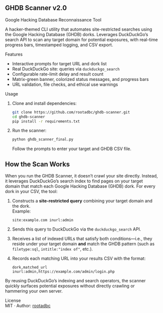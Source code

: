 ## GHDB Scanner v2.0  
Google Hacking Database Reconnaissance Tool

A hacker-themed CLI utility that automates site-restricted searches using the Google Hacking Database (GHDB) dorks. Leverages DuckDuckGo’s search API to scan any target domain for potential exposures, with real-time progress bars, timestamped logging, and CSV export.  

Features  
- Interactive prompts for target URL and dork list  
- Real DuckDuckGo site:<target> queries via `duckduckgo_search`  
- Configurable rate-limit delay and result count  
- Matrix-green banner, colorized status messages, and progress bars  
- URL validation, file checks, and ethical use warnings  

Usage  
1. Clone and install dependencies:  
   ```bash  
   git clone https://github.com/rootadbc/ghdb-scanner.git  
   cd ghdb-scanner  
   pip install -r requirements.txt  
   ```
2. Run the scanner:  
   ```bash  
   python ghdb_scanner_final.py  
   ```
   Follow the prompts to enter your target and GHDB CSV file.  

## How the Scan Works

When you run the GHDB Scanner, it doesn’t crawl your site directly. Instead, it leverages DuckDuckGo’s search index to find pages on your target domain that match each Google Hacking Database (GHDB) dork. For every dork in your CSV, the tool:

1. Constructs a **site-restricted query** combining your target domain and the dork.  
   Example:  
   ```
   site:example.com inurl:admin
   ```

2. Sends this query to DuckDuckGo via the `duckduckgo_search` API.

3. Receives a list of indexed URLs that satisfy both conditions—i.e., they reside under your target domain **and** match the GHDB pattern (such as `filetype:sql`, `intitle:"index of"`, etc.).

4. Records each matching URL into your results CSV with the format:
   ```
   dork,matched_url
   inurl:admin,https://example.com/admin/login.php
   ```

By reusing DuckDuckGo’s indexing and search operators, the scanner quickly surfaces potential exposures without directly crawling or hammering your own server.

License  
MIT · Author: [rootadbc](https://github.com/rootadbc)
